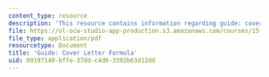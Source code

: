 ```yaml
---
content_type: resource
description: 'This resource contains information regarding guide: cover letter formula.'
file: https://ol-ocw-studio-app-production.s3.amazonaws.com/courses/15-279-management-communication-for-undergraduates-fall-2012/09197140bffe37ddc4d63392b63d12dd_MIT15_279F12_coverLttrFmla.pdf
file_type: application/pdf
resourcetype: Document
title: 'Guide: Cover Letter Formula'
uid: 09197140-bffe-37dd-c4d6-3392b63d12dd
---
```


